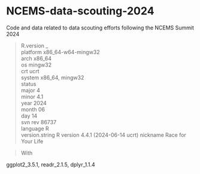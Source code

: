 # NCEMS-data-scouting-2024

Code and data related to data scouting efforts following the NCEMS Summit 2024

> R.version
               _                                
platform       x86_64-w64-mingw32               
arch           x86_64                           
os             mingw32                          
crt            ucrt                             
system         x86_64, mingw32                  
status                                          
major          4                                
minor          4.1                              
year           2024                             
month          06                               
day            14                               
svn rev        86737                            
language       R                                
version.string R version 4.4.1 (2024-06-14 ucrt)
nickname       Race for Your Life

> With

ggplot2_3.5.1, readr_2.1.5, dplyr_1.1.4